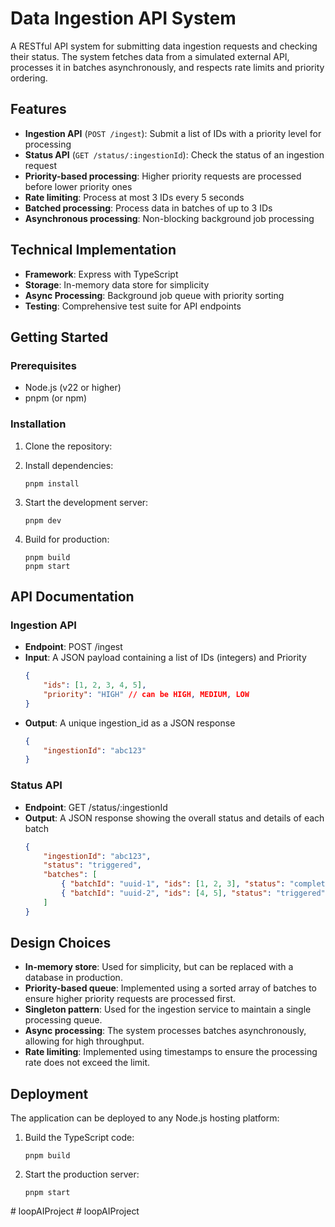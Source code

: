 # Data Ingestion API System

A RESTful API system for submitting data ingestion requests and checking their status. The system fetches data from a simulated external API, processes it in batches asynchronously, and respects rate limits and priority ordering.

## Features

-   **Ingestion API** (`POST /ingest`): Submit a list of IDs with a priority level for processing
-   **Status API** (`GET /status/:ingestionId`): Check the status of an ingestion request
-   **Priority-based processing**: Higher priority requests are processed before lower priority ones
-   **Rate limiting**: Process at most 3 IDs every 5 seconds
-   **Batched processing**: Process data in batches of up to 3 IDs
-   **Asynchronous processing**: Non-blocking background job processing

## Technical Implementation

-   **Framework**: Express with TypeScript
-   **Storage**: In-memory data store for simplicity
-   **Async Processing**: Background job queue with priority sorting
-   **Testing**: Comprehensive test suite for API endpoints

## Getting Started

### Prerequisites

-   Node.js (v22 or higher)
-   pnpm (or npm)

### Installation

1. Clone the repository:

2. Install dependencies:

    ```
    pnpm install
    ```

3. Start the development server:

    ```
    pnpm dev
    ```

4. Build for production:
    ```
    pnpm build
    pnpm start
    ```

## API Documentation

### Ingestion API

-   **Endpoint**: POST /ingest
-   **Input**: A JSON payload containing a list of IDs (integers) and Priority
    ```json
    {
        "ids": [1, 2, 3, 4, 5],
        "priority": "HIGH" // can be HIGH, MEDIUM, LOW
    }
    ```
-   **Output**: A unique ingestion_id as a JSON response
    ```json
    {
        "ingestionId": "abc123"
    }
    ```



### Status API

-   **Endpoint**: GET /status/:ingestionId
-   **Output**: A JSON response showing the overall status and details of each batch
    ```json
    {
        "ingestionId": "abc123",
        "status": "triggered",
        "batches": [
            { "batchId": "uuid-1", "ids": [1, 2, 3], "status": "completed" },
            { "batchId": "uuid-2", "ids": [4, 5], "status": "triggered" }
        ]
    }
    ```


## Design Choices

-   **In-memory store**: Used for simplicity, but can be replaced with a database in production.
-   **Priority-based queue**: Implemented using a sorted array of batches to ensure higher priority requests are processed first.
-   **Singleton pattern**: Used for the ingestion service to maintain a single processing queue.
-   **Async processing**: The system processes batches asynchronously, allowing for high throughput.
-   **Rate limiting**: Implemented using timestamps to ensure the processing rate does not exceed the limit.

## Deployment

The application can be deployed to any Node.js hosting platform:

1. Build the TypeScript code:

    ```
    pnpm build
    ```

2. Start the production server:
    ```
    pnpm start
    ```
#   l o o p A I P r o j e c t 
 
 #   l o o p A I P r o j e c t 
 
 
